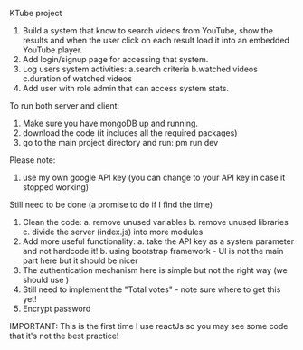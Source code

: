 KTube project

1. Build a system that know to search videos from YouTube, show the results and when the user click on each result load it into an embedded YouTube player.
2. Add login/signup page for accessing that system.
3. Log users system activities: 
    a.search criteria 
    b.watched videos c.duration of watched videos
4. Add user with role admin that can access system stats.



To run both server and client: 
1. Make sure you have mongoDB up and running.
2. download the code (it includes all the required packages)
3. go to the main project directory and run: 
    pm run dev

Please note:
1. use my own google API key (you can change to your API key in case it stopped working)

Still need to be done (a promise to do if I find the time)
1. Clean the code:
    a. remove unused variables
    b. remove unused libraries
    c. divide the server (index.js) into more modules
2. Add more useful functionality:
    a. take the API key as a system parameter and not hardcode it!
    b. using bootstrap framework - UI is not the main part here but it should be nicer 
3. The authentication mechanism here is simple but not the right way (we should use )
4. Still need to implement the "Total votes" - note sure where to get this yet! 
5. Encrypt password

IMPORTANT:
This is the first time I use reactJs so you may see some code that it's not the best practice!